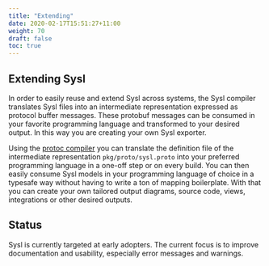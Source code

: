 ```yaml
---
title: "Extending"
date: 2020-02-17T15:51:27+11:00
weight: 70
draft: false
toc: true
---
```


## Extending Sysl

In order to easily reuse and extend Sysl across systems, the Sysl compiler
translates Sysl files into an intermediate representation expressed as protocol
buffer messages. These protobuf messages can be consumed in your favorite
programming language and transformed to your desired output. In this way you are
creating your own Sysl exporter.

Using the [protoc compiler](https://developers.google.com/protocol-buffers/) you
can translate the definition file of the intermediate representation
`pkg/proto/sysl.proto` into your preferred programming language in a one-off
step or on every build. You can then easily consume Sysl models in your
programming language of choice in a typesafe way without having to write a ton
of mapping boilerplate. With that you can create your own tailored output
diagrams, source code, views, integrations or other desired outputs.

## Status

Sysl is currently targeted at early adopters. The current focus is to improve
documentation and usability, especially error messages and warnings.